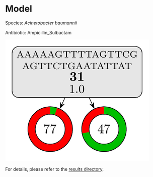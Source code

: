 
# Model

Species: *Acinetobacter baumannii*

Antibiotic: Ampicillin_Sulbactam

<a href="./model.pdf"><img src="./model.png" /></a>

For details, please refer to the [results directory](../../../../../results/cart_b/acinetobacter%20baumannii/ampicillin_sulbactam/repeat_9/).

